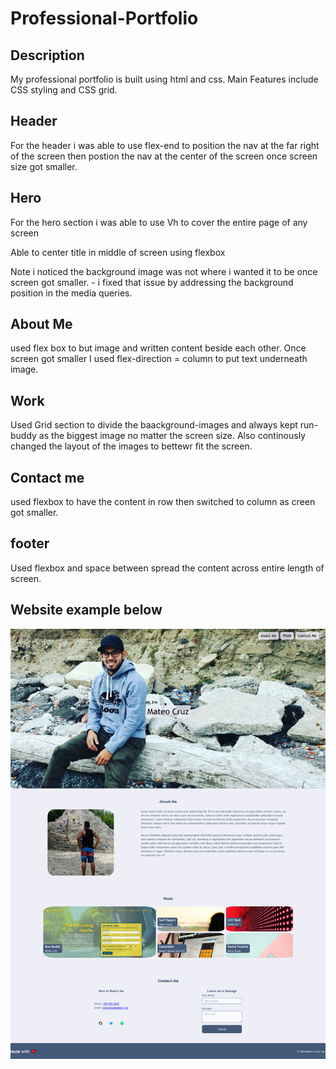 # Professional-Portfolio

## Description

My professional portfolio is built using html and css. Main Features include CSS styling and CSS grid.

## Header

For the header i was able to use flex-end to position the nav at the far right of the screen then postion the nav at the center of the screen once screen size got smaller.

## Hero

For the hero section i was able to use Vh to cover the entire page of any screen

Able to center title in middle of screen using flexbox

Note i noticed the background image was not where i wanted it to be once screen got smaller.
    - i fixed that issue by addressing the background position in the media queries.

## About Me

used flex box to but image and written content beside each other. Once screen got smaller I used flex-direction = column to put text underneath image.

## Work

Used Grid section to divide the baackground-images and always kept run-buddy as the biggest image no matter the screen size. Also continously changed the layout of the images to bettewr fit the screen.

## Contact me

used flexbox to have the content in row then switched to column as creen got smaller.

## footer

Used flexbox and space between spread the content across entire length of screen.

## Website example below

![alt text](https://github.com/cruzma/Professional-Portfolio/blob/main/assets/images/The-Cruz.jpg)
